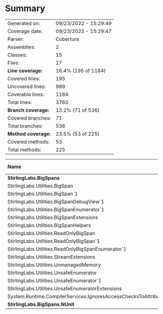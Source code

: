 ﻿# Summary
|||
|:---|:---|
| Generated on: | 09/23/2022 - 15:29:49 |
| Coverage date: | 09/23/2022 - 15:29:47 |
| Parser: | Cobertura |
| Assemblies: | 2 |
| Classes: | 15 |
| Files: | 17 |
| **Line coverage:** | 16.4% (195 of 1184) |
| Covered lines: | 195 |
| Uncovered lines: | 989 |
| Coverable lines: | 1184 |
| Total lines: | 3760 |
| **Branch coverage:** | 13.2% (71 of 536) |
| Covered branches: | 71 |
| Total branches: | 536 |
| **Method coverage:** | 23.5% (53 of 225) |
| Covered methods: | 53 |
| Total methods: | 225 |

|**Name**|**Covered**|**Uncovered**|**Coverable**|**Total**|**Line coverage**|**Covered**|**Total**|**Branch coverage**|**Covered**|**Total**|**Method coverage**|
|:---|---:|---:|---:|---:|---:|---:|---:|---:|---:|---:|---:|
|**StirlingLabs.BigSpans**|**195**|**989**|**1184**|**5665**|**16.4%**|**71**|**536**|**13.2%**|**53**|**225**|**23.5%**|
|StirlingLabs.Utilities.BigSpan|0|41|41|928|0%|0|14|0%|0|7|0%|
|StirlingLabs.Utilities.BigSpan`1|113|88|201|928|56.2%|51|116|43.9%|27|49|55.1%|
|StirlingLabs.Utilities.BigSpanDebugView`1|0|9|9|36|0%|0|2|0%|0|6|0%|
|StirlingLabs.Utilities.BigSpanEnumerator`1|0|9|9|47|0%|0|2|0%|0|3|0%|
|StirlingLabs.Utilities.BigSpanExtensions|26|129|155|512|16.7%|9|86|10.4%|6|39|15.3%|
|StirlingLabs.Utilities.BigSpanHelpers|16|398|414|910|3.8%|5|170|2.9%|6|13|46.1%|
|StirlingLabs.Utilities.ReadOnlyBigSpan|0|12|12|782|0%|0|8|0%|0|4|0%|
|StirlingLabs.Utilities.ReadOnlyBigSpan`1|0|177|177|782|0%|0|102|0%|0|47|0%|
|StirlingLabs.Utilities.ReadOnlyBigSpanEnumerator`1|0|9|9|47|0%|0|2|0%|0|3|0%|
|StirlingLabs.Utilities.StreamExtensions|0|14|14|32|0%|0|6|0%|0|2|0%|
|StirlingLabs.Utilities.UnmanagedMemory|17|30|47|123|36.1%|3|10|30%|3|10|30%|
|StirlingLabs.Utilities.UnsafeEnumerator|1|4|5|195|20%|0|0||1|5|20%|
|StirlingLabs.Utilities.UnsafeEnumerator`1|17|35|52|195|32.6%|2|2|100%|9|27|33.3%|
|StirlingLabs.Utilities.UnsafeEnumeratorExtensions|5|31|36|133|13.8%|1|16|6.2%|1|8|12.5%|
|System.Runtime.CompilerServices.IgnoresAccessChecksToAttribute|0|3|3|15|0%|0|0||0|2|0%|
|**StirlingLabs.BigSpans.NUnit**|**0**|**0**|**0**|**0**|****|**0**|**0**|****|**0**|**0**|****|

